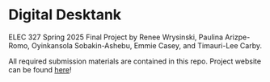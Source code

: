 # Digital Desktank
ELEC 327 Spring 2025 Final Project by Renee Wrysinski, Paulina Arizpe-Romo, Oyinkansola Sobakin-Ashebu, Emmie Casey, and Timauri-Lee Carby.

All required submission materials are contained in this repo. Project website can be found [here](https://reneewrysinski.github.io/fish-tank/)!
